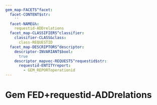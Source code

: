 ```yaml
---
gem_map-FACETS^facet:
  facet-CONTENT$str:
    ''
  facet-NAME&%:
    requestid-ADDrelations
  facet_map-CLASSIFIERS^classifier:
    classifier-CLASS&class:
      class-REQUESTID
  facet_map-DESCRIPTORS^descriptor:
    descriptor-INVARIANT$bool:
      true
    descriptor_mapvec-REQUESTS^requestid$str:
      requestid-ENTITYreport:
        - GEM_REPORToperationid
---
```

# Gem FED+requestid-ADDrelations

